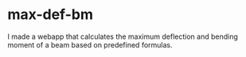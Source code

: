 # max-def-bm
I made a webapp that calculates the maximum deflection and bending moment of a beam based on predefined formulas.

